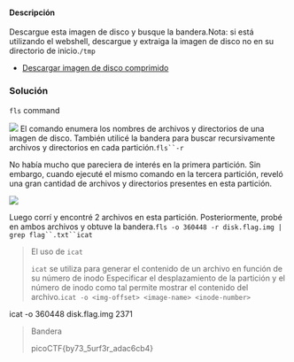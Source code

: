 #### Descripción

Descargue esta imagen de disco y busque la bandera.Nota: si está utilizando el webshell, descargue y extraiga la imagen de disco no en su directorio de inicio.`/tmp`

- [Descargar imagen de disco comprimido](https://artifacts.picoctf.net/c/137/disk.flag.img.gz)

### Solución

`fls` command

[![](https://camo.githubusercontent.com/32970ab5187e107f78f3efeeaf21628b156e623fbb8226455c7328bf104aab8c/68747470733a2f2f74616e2d6a756e7765692e6769746875622e696f2f4354462d57726974657570732f4173736574732f5069636f4354462d536c657574686b69742d41707072656e746963652d342e706e67)](https://camo.githubusercontent.com/32970ab5187e107f78f3efeeaf21628b156e623fbb8226455c7328bf104aab8c/68747470733a2f2f74616e2d6a756e7765692e6769746875622e696f2f4354462d57726974657570732f4173736574732f5069636f4354462d536c657574686b69742d41707072656e746963652d342e706e67) El comando enumera los nombres de archivos y directorios de una imagen de disco. También utilicé la bandera para buscar recursivamente archivos y directorios en cada partición.`fls``-r`

No había mucho que pareciera de interés en la primera partición. Sin embargo, cuando ejecuté el mismo comando en la tercera partición, reveló una gran cantidad de archivos y directorios presentes en esta partición.

[![](https://camo.githubusercontent.com/09efde86c4a379a1bdc33014bc7cadc6eb90c35f5fde4bc4d63efb04e16ce008/68747470733a2f2f74616e2d6a756e7765692e6769746875622e696f2f4354462d57726974657570732f4173736574732f5069636f4354462d536c657574686b69742d41707072656e746963652d352e706e67)](https://camo.githubusercontent.com/09efde86c4a379a1bdc33014bc7cadc6eb90c35f5fde4bc4d63efb04e16ce008/68747470733a2f2f74616e2d6a756e7765692e6769746875622e696f2f4354462d57726974657570732f4173736574732f5069636f4354462d536c657574686b69742d41707072656e746963652d352e706e67)

Luego corrí y encontré 2 archivos en esta partición. Posteriormente, probé en ambos archivos y obtuve la bandera.`fls -o 360448 -r disk.flag.img | grep flag``.txt``icat`

> El uso de `icat`
> 
> `icat` se utiliza para generar el contenido de un archivo en función de su número de inodo Especificar el desplazamiento de la partición y el número de inodo como tal permite mostrar el contenido del archivo.`icat -o <img-offset> <image-name> <inode-number>`

icat -o 360448 disk.flag.img 2371

> Bandera
> 
> picoCTF{by73_5urf3r_adac6cb4}